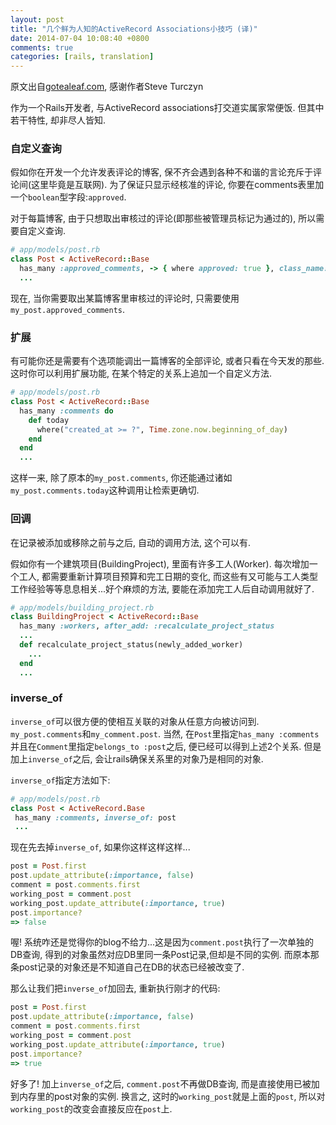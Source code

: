 ```yaml
---
layout: post
title: "几个鲜为人知的ActiveRecord Associations小技巧 (译)"
date: 2014-07-04 10:08:40 +0800
comments: true
categories: [rails, translation]
---
```

原文出自[gotealeaf.com](http://www.gotealeaf.com/blog/ruby-on-rails-activerecord-association-features/), 感谢作者Steve Turczyn

作为一个Rails开发者, 与ActiveRecord associations打交道实属家常便饭. 但其中若干特性, 却非尽人皆知.

### 自定义查询

假如你在开发一个允许发表评论的博客, 保不齐会遇到各种不和谐的言论充斥于评论间(这里毕竟是互联网). 为了保证只显示经核准的评论, 你要在comments表里加一个`boolean`型字段:`approved`.

对于每篇博客, 由于只想取出审核过的评论(即那些被管理员标记为通过的), 所以需要自定义查询. 

```ruby
# app/models/post.rb
class Post < ActiveRecord::Base
  has_many :approved_comments, -> { where approved: true }, class_name: 'Comment'
  ...
```

现在, 当你需要取出某篇博客里审核过的评论时, 只需要使用`my_post.approved_comments`.  

### 扩展

有可能你还是需要有个选项能调出一篇博客的全部评论, 或者只看在今天发的那些. 这时你可以利用扩展功能, 在某个特定的关系上追加一个自定义方法.

```ruby
# app/models/post.rb
class Post < ActiveRecord::Base
  has_many :comments do
    def today
      where("created_at >= ?", Time.zone.now.beginning_of_day)
    end
  end
  ...
```

这样一来, 除了原本的`my_post.comments`, 你还能通过诸如`my_post.comments.today`这种调用让检索更确切.  

### 回调

在记录被添加或移除之前与之后, 自动的调用方法, 这个可以有.

假如你有一个建筑项目(BuildingProject), 里面有许多工人(Worker). 每次增加一个工人, 都需要重新计算项目预算和完工日期的变化, 而这些有又可能与工人类型工作经验等等息息相关...好个麻烦的方法, 要能在添加完工人后自动调用就好了.

```ruby
# app/models/building_project.rb
class BuildingProject < ActiveRecord::Base
  has_many :workers, after_add: :recalculate_project_status
  ...
  def recalculate_project_status(newly_added_worker)
    ...
  end
  ...
```

### inverse_of

`inverse_of`可以很方便的使相互关联的对象从任意方向被访问到. `my_post.comments`和`my_comment.post`. 当然, 在`Post`里指定`has_many :comments`并且在`Comment`里指定`belongs_to :post`之后, 便已经可以得到上述2个关系. 但是加上`inverse_of`之后, 会让rails确保关系里的对象乃是相同的对象. 

`inverse_of`指定方法如下:

```ruby
# app/models/post.rb
class Post < ActiveRecord.Base
 has_many :comments, inverse_of: post
 ...
```

现在先去掉`inverse_of`, 如果你这样这样这样...

```ruby
post = Post.first
post.update_attribute(:importance, false)
comment = post.comments.first
working_post = comment.post
working_post.update_attribute(:importance, true)
post.importance?
=> false
```

喔! 系统咋还是觉得你的blog不给力...这是因为`comment.post`执行了一次单独的DB查询, 得到的对象虽然对应DB里同一条Post记录,但却是不同的实例. 而原本那条post记录的对象还是不知道自己在DB的状态已经被改变了.

那么让我们把`inverse_of`加回去, 重新执行刚才的代码:

```ruby
post = Post.first
post.update_attribute(:importance, false)
comment = post.comments.first
working_post = comment.post
working_post.update_attribute(:importance, true)
post.importance?
=> true
```

好多了! 加上`inverse_of`之后, `comment.post`不再做DB查询, 而是直接使用已被加到内存里的post对象的实例. 换言之, 这时的`working_post`就是上面的`post`, 所以对`working_post`的改变会直接反应在`post`上.